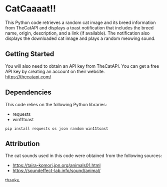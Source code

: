 # CatCaaaat!!
This Python code retrieves a random cat image and its breed information from TheCatAPI and displays a toast notification that includes the breed name, origin, description, and a link (if available). The notification also displays the downloaded cat image and plays a random meowing sound.

## Getting Started
You will also need to obtain an API key from TheCatAPI. You can get a free API key by creating an account on their website.  
https://thecatapi.com/

## Dependencies
This code relies on the following Python libraries:

* requests
* win11toast

```pip install requests os json random win11toast```

## Attribution
The cat sounds used in this code were obtained from the following sources:
* https://taira-komori.jpn.org/animals01.html
* https://soundeffect-lab.info/sound/animal/

thanks.